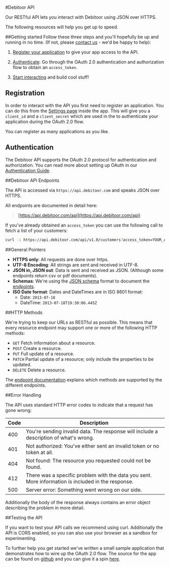 #Debitoor API

Our RESTful API lets you interact with Debitoor using JSON over HTTPS.

The following resources will help you get up to speed.

##Getting started
Follow these three steps and you'll hopefully be up and running in no time. (If not, please [contact us](mailto:techteam@debitoor.com) - we'd be happy to help):

1. [Register your application](#registration) to give your app access to the API.

2. [Authenticate](#authentication): Go through the OAuth 2.0 authentication and authorization flow to obtain an `access_token`.

3. [Start interacting](#debitoor-api-endpoints) and build cool stuff!

## Registration
In order to interact with the API you first need to register an application. You can do this from the [Settings page](https://app.debitoor.com/account/settings) inside the app. This will give you a `client_id` and a `client_secret` which are used in the to authenticate your application during the OAuth 2.0 flow.

You can register as many applications as you like.

## Authentication
The Debitoor API supports the OAuth 2.0 protocol for authentication and authorization. You can read more about setting up OAuth in our [Authentication Guide](https://github.com/e-conomic/debitoor-api/blob/master/pages/authentication.md).

##Debitoor API Endpoints

The API is accessed via `https://api.debitoor.com` and speaks JSON over HTTPS.

All endpoints are documented in detail here:

> [https://api.debitoor.com/api](https://api.debitoor.com/api)

If you've already obtained an `access_token` you can use the following call to fetch a list of your customers:

```sh
curl -i https://api.debitoor.com/api/v1.0/customers?access_token=YOUR_ACCESS_TOKEN
```

##General Pointers

- **HTTPS only**: All requests are done over https.
- **UTF-8 Encoding**: All strings are sent and received in UTF-8.
- **JSON in, JSON out**: Data is sent and received as JSON. (Although some endpoints return csv or pdf documents).
- **Schemas**: We're using the [JSON schema](http://json-schema.org/) format to document the [endpoints](https://api.debitoor.com/api).
- **ISO Date format**: Dates and DateTimes are in ISO 8601 format:
  - Date: `2013-07-18`
  - DateTime: `2013-07-18T19:30:06.445Z`

##HTTP Methods

We're trying to keep our URLs as RESTful as possible. This means that every resource endpoint may support one or more of the following HTTP methods:

- `GET` Fetch information about a resource.
- `POST` Create a resource.
- `PUT` Full update of a resource.
- `PATCH` Partial update of a resource; only include the properties to be updated.
- `DELETE` Delete a resource.

The [endpoint documentation](https://api.debitoor.com/api) explains which methods are supported by the different endpoints.


##Error Handling

The API uses standard HTTP error codes to indicate that a request has gone wrong:

| Code | Description |
|------|-------------|
| 400  | You're sending invalid data. The response will include a description of what's wrong. |
| 401  | Not authorized: You've either sent an invalid token or no token at all. |
| 404  | Not found: The resource you requested could not be found. |
| 412  | There was a specific problem with the data you sent. More information is included in the response. |
| 500  | Server error: Something went wrong on our side. |

Additionally the body of the response always contains an error object describing the problem in more detail.

##Testing the API

If you want to test your API calls we recommend using curl.
Additionally the API is CORS enabled, so you can also use your browser as a sandbox for experimenting.

To further help you get started we've written a small sample application that demonstrates how to wire up the OAuth 2.0 flow.
The source for the app can be found on [github](https://github.com/e-conomic/debitoor-oauth-sample) and you can give it a spin [here](https://s3-eu-west-1.amazonaws.com/debitoor-oauth-sample/index.html).
